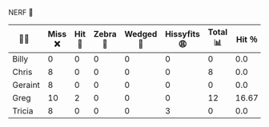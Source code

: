 
NERF 🔫

| 👨👩    | Miss ❌ | Hit 🎯 | Zebra 🦄 | Wedged 🧀  | Hissyfits 😩 | Total 📊 |  Hit ％ |
|---------|---------|--------|----------|------------|------------|----------|---------|
| Billy   |    0    |   0    |    0     |     0      |    0       |   0      |   0.0   |
| Chris   |    8    |   0    |    0     |     0      |    0       |   8      |   0.0   |
| Geraint |    8    |   0    |    0     |     0      |    0       |   0      |   0.0   |
| Greg    |    10   |   2    |    0     |     0      |    0       |   12     |  16.67  |
| Tricia  |    8    |   0    |    0     |     0      |    3       |   0      |   0.0   |
